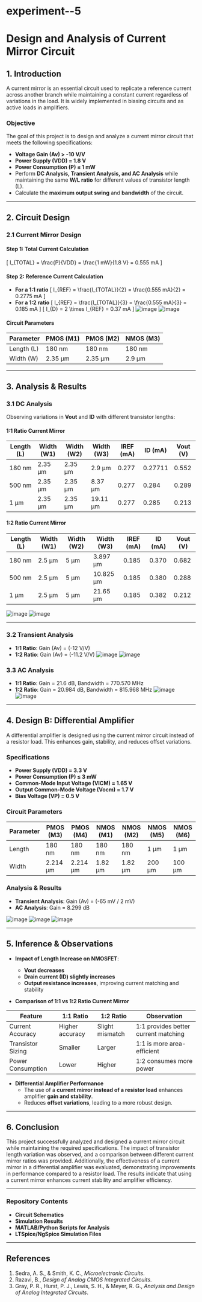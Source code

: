# experiment--5
# **Design and Analysis of Current Mirror Circuit**

## **1. Introduction**
A current mirror is an essential circuit used to replicate a reference current across another branch while maintaining a constant current regardless of variations in the load. It is widely implemented in biasing circuits and as active loads in amplifiers.

### **Objective**
The goal of this project is to design and analyze a current mirror circuit that meets the following specifications:
- **Voltage Gain (Av) > -10 V/V**
- **Power Supply (VDD) = 1.8 V**
- **Power Consumption (P) ≤ 1 mW**
- Perform **DC Analysis, Transient Analysis, and AC Analysis** while maintaining the same **W/L ratio** for different values of transistor length (L).
- Calculate the **maximum output swing** and **bandwidth** of the circuit.

---

## **2. Circuit Design**
### **2.1 Current Mirror Design**

#### **Step 1: Total Current Calculation**
\[ I_{TOTAL} = \frac{P}{VDD} = \frac{1 mW}{1.8 V} = 0.555 mA \]

#### **Step 2: Reference Current Calculation**
- **For a 1:1 ratio**
  \[ I_{REF} = \frac{I_{TOTAL}}{2} = \frac{0.555 mA}{2} = 0.2775 mA \]
- **For a 1:2 ratio**
  \[ I_{REF} = \frac{I_{TOTAL}}{3} = \frac{0.555 mA}{3} = 0.185 mA \]
  \[ I_{D} = 2 \times I_{REF} = 0.37 mA \]
![image](https://github.com/user-attachments/assets/bc843d37-619f-4f36-af01-0a8a7b4fd2c2) ![image](https://github.com/user-attachments/assets/641af6d0-d6b7-4f8e-a9ca-903b5940cb1c)

#### **Circuit Parameters**
| Parameter | PMOS (M1) | PMOS (M2) | NMOS (M3) |
|-----------|----------|----------|----------|
| Length (L) | 180 nm | 180 nm | 180 nm |
| Width (W) | 2.35 µm | 2.35 µm | 2.9 µm |

---

## **3. Analysis & Results**

### **3.1 DC Analysis**
Observing variations in **Vout** and **ID** with different transistor lengths:

#### **1:1 Ratio Current Mirror**
| Length (L) | Width (W1) | Width (W2) | Width (W3) | IREF (mA) | ID (mA) | Vout (V) |
|-----------|-----------|-----------|-----------|------------|----------|-----------|
| 180 nm | 2.35 µm | 2.35 µm | 2.9 µm | 0.277 | 0.27711 | 0.552 |
| 500 nm | 2.35 µm | 2.35 µm | 8.37 µm | 0.277 | 0.284 | 0.289 |
| 1 µm | 2.35 µm | 2.35 µm | 19.11 µm | 0.277 | 0.285 | 0.213 |

#### **1:2 Ratio Current Mirror**
| Length (L) | Width (W1) | Width (W2) | Width (W3) | IREF (mA) | ID (mA) | Vout (V) |
|-----------|-----------|-----------|-----------|------------|----------|-----------|
| 180 nm | 2.5 µm | 5 µm | 3.897 µm | 0.185 | 0.370 | 0.682 |
| 500 nm | 2.5 µm | 5 µm | 10.825 µm | 0.185 | 0.380 | 0.288 |
| 1 µm | 2.5 µm | 5 µm | 21.65 µm | 0.185 | 0.382 | 0.212 |
![image](https://github.com/user-attachments/assets/f9ff3fdc-2e2e-49cb-ac97-7e7328955b95)
![image](https://github.com/user-attachments/assets/cfbc1d06-1197-470f-b321-8300a9b55363)

---

### **3.2 Transient Analysis**
- **1:1 Ratio**: Gain (Av) = \(-12 V/V\)
- **1:2 Ratio**: Gain (Av) = \(-11.2 V/V\)
![image](https://github.com/user-attachments/assets/c5133b4e-fc0f-4a2e-946f-9719ba165aab)
![image](https://github.com/user-attachments/assets/cbb72799-b72a-4768-9ac8-2ebbca9bfae2)

### **3.3 AC Analysis**
- **1:1 Ratio**: Gain = 21.6 dB, Bandwidth = 770.570 MHz
- **1:2 Ratio**: Gain = 20.984 dB, Bandwidth = 815.968 MHz
![image](https://github.com/user-attachments/assets/be0ecf8f-dba9-4d95-9396-6dc369812988)
![image](https://github.com/user-attachments/assets/bd49cd1b-6e46-4b7a-8cf2-ac59969166f4)

---

## **4. Design B: Differential Amplifier**
A differential amplifier is designed using the current mirror circuit instead of a resistor load. This enhances gain, stability, and reduces offset variations.

### **Specifications**
- **Power Supply (VDD) = 3.3 V**
- **Power Consumption (P) ≤ 3 mW**
- **Common-Mode Input Voltage (VICM) = 1.65 V**
- **Output Common-Mode Voltage (Vocm) = 1.7 V**
- **Bias Voltage (VP) = 0.5 V**

### **Circuit Parameters**
| Parameter | PMOS (M3) | PMOS (M4) | NMOS (M1) | NMOS (M2) | NMOS (M5) | NMOS (M6) |
|-----------|----------|----------|----------|----------|----------|----------|
| Length | 180 nm | 180 nm | 180 nm | 180 nm | 1 µm | 1 µm |
| Width | 2.214 µm | 2.214 µm | 1.82 µm | 1.82 µm | 200 µm | 100 µm |

### **Analysis & Results**
- **Transient Analysis**: Gain (Av) = \(-65 mV / 2 mV\)
- **AC Analysis**: Gain = 8.299 dB

![image](https://github.com/user-attachments/assets/c1f333ad-f61f-4aca-8960-57af785d374e)
![image](https://github.com/user-attachments/assets/db124154-793b-4f8e-b5c8-d597d813dc08)
![image](https://github.com/user-attachments/assets/bc581199-2e7b-492e-954f-db78f5c32503)

---

## **5. Inference & Observations**
- **Impact of Length Increase on NMOSFET**:
  - **Vout decreases**
  - **Drain current (ID) slightly increases**
  - **Output resistance increases**, improving current matching and stability

- **Comparison of 1:1 vs 1:2 Ratio Current Mirror**

| Feature | 1:1 Ratio | 1:2 Ratio | Observation |
|---------|----------|----------|-------------|
| Current Accuracy | Higher accuracy | Slight mismatch | 1:1 provides better current matching |
| Transistor Sizing | Smaller | Larger | 1:1 is more area-efficient |
| Power Consumption | Lower | Higher | 1:2 consumes more power |

- **Differential Amplifier Performance**
  - The use of a **current mirror instead of a resistor load** enhances amplifier **gain and stability**.
  - Reduces **offset variations**, leading to a more robust design.

---

## **6. Conclusion**
This project successfully analyzed and designed a current mirror circuit while maintaining the required specifications. The impact of transistor length variation was observed, and a comparison between different current mirror ratios was provided. Additionally, the effectiveness of a current mirror in a differential amplifier was evaluated, demonstrating improvements in performance compared to a resistor load. The results indicate that using a current mirror enhances current stability and amplifier efficiency.

---

### **Repository Contents**
- **Circuit Schematics**
- **Simulation Results**
- **MATLAB/Python Scripts for Analysis**
- **LTSpice/NgSpice Simulation Files**

---

## **References**
1. Sedra, A. S., & Smith, K. C., *Microelectronic Circuits*.
2. Razavi, B., *Design of Analog CMOS Integrated Circuits*.
3. Gray, P. R., Hurst, P. J., Lewis, S. H., & Meyer, R. G., *Analysis and Design of Analog Integrated Circuits*.
